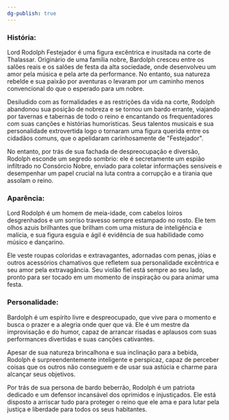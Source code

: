 ```yaml
---
dg-publish: true
---
```




### História: 
Lord Rodolph Festejador é uma figura excêntrica e inusitada na corte de Thalassar. Originário de uma família nobre, Bardolph cresceu entre os salões reais e os salões de festa da alta sociedade, onde desenvolveu um amor pela música e pela arte da performance. No entanto, sua natureza rebelde e sua paixão por aventuras o levaram por um caminho menos convencional do que o esperado para um nobre.

Desiludido com as formalidades e as restrições da vida na corte, Rodolph abandonou sua posição de nobreza e se tornou um bardo errante, viajando por tavernas e tabernas de todo o reino e encantando os frequentadores com suas canções e histórias humorísticas. Seus talentos musicais e sua personalidade extrovertida logo o tornaram uma figura querida entre os cidadãos comuns, que o apelidaram carinhosamente de "Festejador".

No entanto, por trás de sua fachada de despreocupação e diversão, Rodolph esconde um segredo sombrio: ele é secretamente um espião infiltrado no Consórcio Nobre, enviado para coletar informações sensíveis e desempenhar um papel crucial na luta contra a corrupção e a tirania que assolam o reino.

### Aparência: 
Lord Rodolph é um homem de meia-idade, com cabelos loiros desgrenhados e um sorriso travesso sempre estampado no rosto. Ele tem olhos azuis brilhantes que brilham com uma mistura de inteligência e malícia, e sua figura esguia e ágil é evidência de sua habilidade como músico e dançarino.

Ele veste roupas coloridas e extravagantes, adornadas com penas, jóias e outros acessórios chamativos que refletem sua personalidade excêntrica e seu amor pela extravagância. Seu violão fiel está sempre ao seu lado, pronto para ser tocado em um momento de inspiração ou para animar uma festa.

### Personalidade:
Bardolph é um espírito livre e despreocupado, que vive para o momento e busca o prazer e a alegria onde quer que vá. Ele é um mestre da improvisação e do humor, capaz de arrancar risadas e aplausos com suas performances divertidas e suas canções cativantes.

Apesar de sua natureza brincalhona e sua inclinação para a bebida, Rodolph é surpreendentemente inteligente e perspicaz, capaz de perceber coisas que os outros não conseguem e de usar sua astúcia e charme para alcançar seus objetivos.

Por trás de sua persona de bardo beberrão, Rodolph é um patriota dedicado e um defensor incansável dos oprimidos e injustiçados. Ele está disposto a arriscar tudo para proteger o reino que ele ama e para lutar pela justiça e liberdade para todos os seus habitantes.